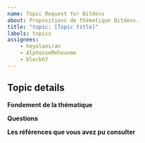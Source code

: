 ```yaml
---
name: Topic Request for Bitdevs
about: Propositions de thématique Bitdevs.
title: "topic: [Topic title]"
labels: topics
assignees:
    - heyolaniran
    - AlphonseMehounme
    - block67
---
```


## Topic details

**Fondement de la thématique**


<!-- Dans cette section, expliquez nous pourquoi ce sujet devrait être priorisé dans la liste de nos thématiques bitdevs -->

<!-- N'hésitez pas à spécifier le problème qui vous a conduit à cette thématique -->

**Questions**

<!-- Quelles sont les questions que vous souhaiteriez voir aborder sur cette thématique? -->



**Les références que vous avez pu consulter**

<!-- Si disponible, listez les références vers les ressources et les discussions autour de ce sujet -->


<!-- Merci pour votre soummission, vous pouvez retrouver l'historique des topics que nous avons eu à aborder précédemment dans la liste "Closed Issues" -->
